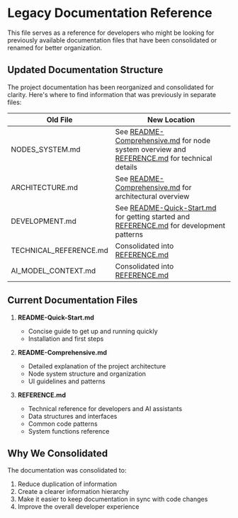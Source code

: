# Legacy Documentation Reference

This file serves as a reference for developers who might be looking for previously available documentation files that have been consolidated or renamed for better organization.

## Updated Documentation Structure

The project documentation has been reorganized and consolidated for clarity. Here's where to find information that was previously in separate files:

| Old File | New Location |
|----------|-------------|
| NODES_SYSTEM.md | See [README-Comprehensive.md](./README-Comprehensive.md) for node system overview and [REFERENCE.md](./REFERENCE.md) for technical details |
| ARCHITECTURE.md | See [README-Comprehensive.md](./README-Comprehensive.md) for architectural overview |
| DEVELOPMENT.md | See [README-Quick-Start.md](./README-Quick-Start.md) for getting started and [REFERENCE.md](./REFERENCE.md) for development patterns |
| TECHNICAL_REFERENCE.md | Consolidated into [REFERENCE.md](./REFERENCE.md) |
| AI_MODEL_CONTEXT.md | Consolidated into [REFERENCE.md](./REFERENCE.md) |

## Current Documentation Files

1. **README-Quick-Start.md**
   - Concise guide to get up and running quickly
   - Installation and first steps

2. **README-Comprehensive.md**
   - Detailed explanation of the project architecture
   - Node system structure and organization
   - UI guidelines and patterns

3. **REFERENCE.md**
   - Technical reference for developers and AI assistants
   - Data structures and interfaces
   - Common code patterns
   - System functions reference

## Why We Consolidated

The documentation was consolidated to:
1. Reduce duplication of information
2. Create a clearer information hierarchy
3. Make it easier to keep documentation in sync with code changes
4. Improve the overall developer experience